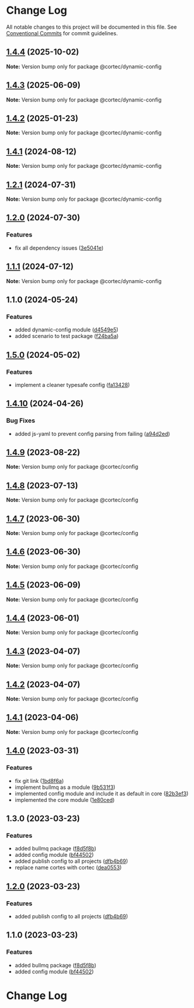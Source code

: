 # Change Log

All notable changes to this project will be documented in this file.
See [Conventional Commits](https://conventionalcommits.org) for commit guidelines.

## [1.4.4](https://github.com/saswatds/cortec/compare/@cortec/dynamic-config@1.4.3...@cortec/dynamic-config@1.4.4) (2025-10-02)

**Note:** Version bump only for package @cortec/dynamic-config

## [1.4.3](https://github.com/saswatds/cortec/compare/@cortec/dynamic-config@1.4.2...@cortec/dynamic-config@1.4.3) (2025-06-09)

**Note:** Version bump only for package @cortec/dynamic-config

## [1.4.2](https://github.com/saswatds/cortec/compare/@cortec/dynamic-config@1.4.1...@cortec/dynamic-config@1.4.2) (2025-01-23)

**Note:** Version bump only for package @cortec/dynamic-config

## [1.4.1](https://github.com/saswatds/cortec/compare/@cortec/dynamic-config@1.4.0...@cortec/dynamic-config@1.4.1) (2024-08-12)

**Note:** Version bump only for package @cortec/dynamic-config

## [1.2.1](https://github.com/saswatds/cortec/compare/@cortec/dynamic-config@1.2.0...@cortec/dynamic-config@1.2.1) (2024-07-31)

**Note:** Version bump only for package @cortec/dynamic-config

## [1.2.0](https://github.com/saswatds/cortec/compare/@cortec/dynamic-config@1.1.1...@cortec/dynamic-config@1.2.0) (2024-07-30)

### Features

- fix all dependency issues ([3e5041e](https://github.com/saswatds/cortec/commit/3e5041e97d6533fc2783718674853faadd4f4ae6))

## [1.1.1](https://github.com/saswatds/cortec/compare/@cortec/dynamic-config@1.1.0...@cortec/dynamic-config@1.1.1) (2024-07-12)

**Note:** Version bump only for package @cortec/dynamic-config

## 1.1.0 (2024-05-24)

### Features

- added dynamic-config module ([d4549e5](https://github.com/saswatds/cortec/commit/d4549e56215b7ed68f4e59c72e53ebd1eadbff79))
- added scenario to test package ([f24ba5a](https://github.com/saswatds/cortec/commit/f24ba5a8becc00afc1f4b659638bf5dd0ca86905))

## [1.5.0](https://github.com/saswatds/cortec/compare/@cortec/config@1.4.10...@cortec/config@1.5.0) (2024-05-02)

### Features

- implement a cleaner typesafe config ([fa13428](https://github.com/saswatds/cortec/commit/fa1342875dd6518f759ef927b9b046bc235f9de0))

## [1.4.10](https://github.com/saswatds/cortec/compare/@cortec/config@1.4.9...@cortec/config@1.4.10) (2024-04-26)

### Bug Fixes

- added js-yaml to prevent config parsing from failing ([a94d2ed](https://github.com/saswatds/cortec/commit/a94d2ed5a497a7fba152ffde5ed56b4c6d54686a))

## [1.4.9](https://github.com/saswatds/cortec/compare/@cortec/config@1.4.8...@cortec/config@1.4.9) (2023-08-22)

**Note:** Version bump only for package @cortec/config

## [1.4.8](https://github.com/saswatds/cortec/compare/@cortec/config@1.4.7...@cortec/config@1.4.8) (2023-07-13)

**Note:** Version bump only for package @cortec/config

## [1.4.7](https://github.com/saswatds/cortec/compare/@cortec/config@1.4.6...@cortec/config@1.4.7) (2023-06-30)

**Note:** Version bump only for package @cortec/config

## [1.4.6](https://github.com/saswatds/cortec/compare/@cortec/config@1.4.5...@cortec/config@1.4.6) (2023-06-30)

**Note:** Version bump only for package @cortec/config

## [1.4.5](https://github.com/saswatds/cortec/compare/@cortec/config@1.4.4...@cortec/config@1.4.5) (2023-06-09)

**Note:** Version bump only for package @cortec/config

## [1.4.4](https://github.com/saswatds/cortec/compare/@cortec/config@1.4.3...@cortec/config@1.4.4) (2023-06-01)

**Note:** Version bump only for package @cortec/config

## [1.4.3](https://github.com/saswatds/cortec/compare/@cortec/config@1.4.2...@cortec/config@1.4.3) (2023-04-07)

**Note:** Version bump only for package @cortec/config

## [1.4.2](https://github.com/saswatds/cortec/compare/@cortec/config@1.4.1...@cortec/config@1.4.2) (2023-04-07)

**Note:** Version bump only for package @cortec/config

## [1.4.1](https://github.com/saswatds/cortec/compare/@cortec/config@1.4.0...@cortec/config@1.4.1) (2023-04-06)

**Note:** Version bump only for package @cortec/config

## [1.4.0](https://github.com/saswatds/cortec/compare/@cortec/config@1.3.0...@cortec/config@1.4.0) (2023-03-31)

### Features

- fix git link ([1bd8f6a](https://github.com/saswatds/cortec/commit/1bd8f6a6789555c02abaaa58b58d82c6a474f23c))
- implement bullmq as a module ([9b531f3](https://github.com/saswatds/cortec/commit/9b531f39e1275b3e25e09f20033d81eb3bb7871d))
- implemented config module and include it as default in core ([82b3ef3](https://github.com/saswatds/cortec/commit/82b3ef38a7ab1afd453e2d96b34ec79fb7a24463))
- implemented the core module ([1e80ced](https://github.com/saswatds/cortec/commit/1e80cedb57b33492252018de6006af587124f3d8))

## 1.3.0 (2023-03-23)

### Features

- added bullmq package ([f8d5f8b](https://github.com/saswatds/cortec/commit/f8d5f8bc76a357fd4b9426c5a7d6751eccdf8d67))
- added config module ([bf44502](https://github.com/saswatds/cortec/commit/bf445029dfa028cb88fe00ebc0665460ea7cd623))
- added publish config to all projects ([dfb4b69](https://github.com/saswatds/cortec/commit/dfb4b69645b860b6686792d7a4272700686fd544))
- replace name cortes with cortec ([dea0553](https://github.com/saswatds/cortec/commit/dea055356354609a61c9900293a68c07cb71ba54))

## [1.2.0](https://github.com/saswatds/cortec/compare/@cortec/config@1.1.0...@cortec/config@1.2.0) (2023-03-23)

### Features

- added publish config to all projects ([dfb4b69](https://github.com/saswatds/cortec/commit/dfb4b69645b860b6686792d7a4272700686fd544))

## 1.1.0 (2023-03-23)

### Features

- added bullmq package ([f8d5f8b](https://github.com/saswatds/cortec/commit/f8d5f8bc76a357fd4b9426c5a7d6751eccdf8d67))
- added config module ([bf44502](https://github.com/saswatds/cortec/commit/bf445029dfa028cb88fe00ebc0665460ea7cd623))

# Change Log
